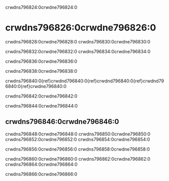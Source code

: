 crwdns796824:0crwdne796824:0
# crwdns796826:0crwdne796826:0

crwdns796828:0crwdne796828:0 crwdns796830:0crwdne796830:0

crwdns796832:0crwdne796832:0 crwdns796834:0crwdne796834:0

crwdns796836:0crwdne796836:0

crwdns796838:0crwdne796838:0

crwdns796840:0{ref}crwdnd796840:0{ref}crwdnd796840:0{ref}crwdnd796840:0{ref}crwdne796840:0

crwdns796842:0crwdne796842:0

crwdns796844:0crwdne796844:0
## crwdns796846:0crwdne796846:0

crwdns796848:0crwdne796848:0 crwdns796850:0crwdne796850:0 crwdns796852:0crwdne796852:0 crwdns796854:0crwdne796854:0

crwdns796856:0crwdne796856:0 crwdns796858:0crwdne796858:0

crwdns796860:0crwdne796860:0 crwdns796862:0crwdne796862:0 crwdns796864:0crwdne796864:0

crwdns796866:0crwdne796866:0
